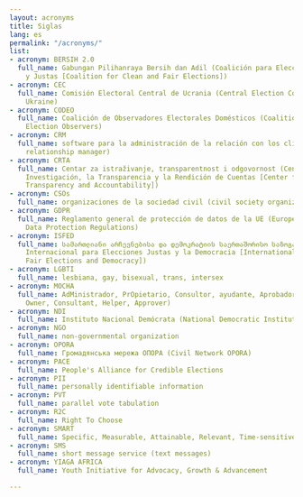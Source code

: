 ```yaml
---
layout: acronyms
title: Siglas
lang: es
permalink: "/acronyms/"
list:
- acronym: BERSIH 2.0
  full_name: Gabungan Pilihanraya Bersih dan Adil (Coalición para Elecciones Limpias
    y Justas [Coalition for Clean and Fair Elections])
- acronym: CEC
  full_name: Comisión Electoral Central de Ucrania (Central Election Commission of
    Ukraine)
- acronym: CODEO
  full_name: Coalición de Observadores Electorales Domésticos (Coalition of Domestic
    Election Observers)
- acronym: CRM
  full_name: software para la administración de la relación con los clientes (customer
    relationship manager)
- acronym: CRTA
  full_name: Centar za istraživanje, transparentnost i odgovornost (Centro para la
    Investigación, la Transparencia y la Rendición de Cuentas [Center for Research,
    Transparency and Accountability])
- acronym: CSOs
  full_name: organizaciones de la sociedad civil (civil society organizations)
- acronym: GDPR
  full_name: Reglamento general de protección de datos de la UE (European Union General
    Data Protection Regulations)
- acronym: ISFED
  full_name: სამართლიანი არჩევნებისა და დემოკრატიის საერთაშორისო საზოგადოება (Sociedad
    Internacional para Elecciones Justas y la Democracia [International Society for
    Fair Elections and Democracy])
- acronym: LGBTI
  full_name: lesbiana, gay, bisexual, trans, intersex
- acronym: MOCHA
  full_name: AdMinistrador, PrOpietario, Consultor, ayudante, Aprobador (Manager,
    Owner, Consultant, Helper, Approver)
- acronym: NDI
  full_name: Instituto Nacional Demócrata (National Democratic Institute)
- acronym: NGO
  full_name: non-governmental organization
- acronym: OPORA
  full_name: Громадянська мережа ОПОРА (Civil Network OPORA)
- acronym: PACE
  full_name: People's Alliance for Credible Elections
- acronym: PII
  full_name: personally identifiable information
- acronym: PVT
  full_name: parallel vote tabulation
- acronym: R2C
  full_name: Right To Choose
- acronym: SMART
  full_name: Specific, Measurable, Attainable, Relevant, Time-sensitive
- acronym: SMS
  full_name: short message service (text messages)
- acronym: YIAGA AFRICA
  full_name: Youth Initiative for Advocacy, Growth & Advancement

---
```

